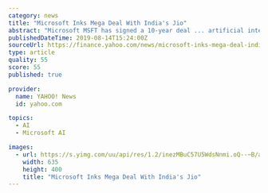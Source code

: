 ```yaml
---
category: news
title: "Microsoft Inks Mega Deal With India's Jio"
abstract: "Microsoft MSFT has signed a 10-year deal ... artificial intelligence, cognitive services, blockchain, IoT and edge computing, spurring technology-led GDP growth. Reliance, with its 331 million ..."
publishedDateTime: 2019-08-14T15:24:00Z
sourceUrl: https://finance.yahoo.com/news/microsoft-inks-mega-deal-indias-143502917.html
type: article
quality: 55
score: 55
published: true

provider:
  name: YAHOO! News
  id: yahoo.com

topics:
  - AI
  - Microsoft AI

images:
  - url: https://s.yimg.com/uu/api/res/1.2/inezMBuC57U5WdsNnmi.oQ--~B/aD00MDA7dz02MzU7c209MTthcHBpZD15dGFjaHlvbg--/https://media.zenfs.com/en-us/zacks.com/bba7b6da017038bb266d311772880a2f
    width: 635
    height: 400
    title: "Microsoft Inks Mega Deal With India's Jio"
---
```

